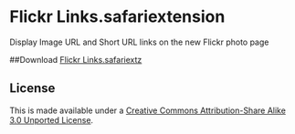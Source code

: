 Flickr Links.safariextension
============================

Display Image URL and Short URL links on the new Flickr photo page

##Download
[Flickr Links.safariextz](http://www.gingerbeardman.com/safari/Flickr%20Links.safariextz)

## License
This is made available under a [Creative Commons Attribution-Share Alike 3.0 Unported License](http://creativecommons.org/licenses/by-sa/3.0).